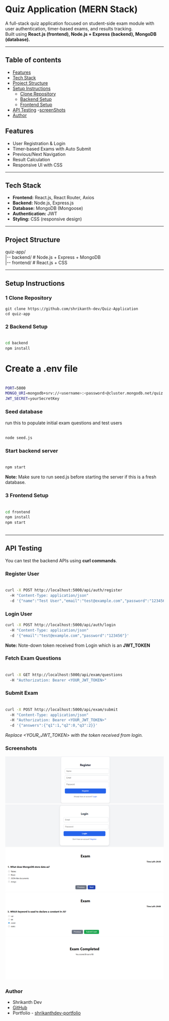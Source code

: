 # Quiz Application (MERN Stack)

A full-stack quiz application focused on student-side exam module with user authentication, timer-based exams, and results tracking.  
Built using **React.js (frontend), Node.js + Express (backend), MongoDB (database).**

---

## Table of contents

- [Features](#Features)
- [Tech Stack](#TeckStack)
- [Project Structure](#ProjectStructure)
- [Setup Instructions](#SetupInstructions)
    - [Clone Repository](#CloneRepository)
    - [Backend Setup](#BackendSetup)
    - [Frontend Setup](#FrontendSetup)
- [API Testing](#APITesting)
-[screenShots](#screenShots)
- [Author](#author)

## Features
- User Registration & Login
- Timer-based Exams with Auto Submit
- Previous/Next Navigation
- Result Calculation
- Responsive UI with CSS

---

## Tech Stack

- **Frontend:** React.js, React Router, Axios  
- **Backend:** Node.js, Express.js  
- **Database:** MongoDB (Mongoose)  
- **Authentication:** JWT  
- **Styling:** CSS (responsive design)

---

## Project Structure

quiz-app/ \
|-- backend/ # Node.js + Express + MongoDB \
|-- frontend/ # React.js + CSS

---

## Setup Instructions

### 1 Clone Repository
```
git clone https://github.com/shrikanth-dev/Quiz-Application
cd quiz-app

```

### 2 Backend Setup

```bash

cd backend
npm install

```

# Create a .env file

```bash 

PORT=5000
MONGO_URI=mongodb+srv://<username>:<password>@cluster.mongodb.net/quiz
JWT_SECRET=yourSecretKey

``` 

### Seed database

run this to populate initial exam questions and test users

```bash

node seed.js

```

### Start backend server

```bash

npm start

```
**Note:** Make sure to run seed.js before starting the server if this is a fresh database. 

### 3 Frontend Setup

```bash

cd frontend
npm install
npm start
 
```
---

## API Testing


You can test the backend APIs using **curl commands**.

### Register User
```bash

curl -X POST http://localhost:5000/api/auth/register 
  -H "Content-Type: application/json" 
  -d '{"name":"Test User","email":"test@example.com","password":"123456"}'

  ```
  
### Login User

```bash
curl -X POST http://localhost:5000/api/auth/login 
  -H "Content-Type: application/json" 
  -d '{"email":"test@example.com","password":"123456"}'

```

**Note:** Note-down token received from Login which is an **JWT_TOKEN**

### Fetch Exam Questions

```bash

curl -X GET http://localhost:5000/api/exam/questions 
  -H "Authorization: Bearer <YOUR_JWT_TOKEN>"

```

### Submit Exam

```bash

curl -X POST http://localhost:5000/api/exam/submit 
  -H "Content-Type: application/json" 
  -H "Authorization: Bearer <YOUR_JWT_TOKEN>" 
  -d '{"answers":{"q1":1,"q2":0,"q3":2}}'

```
*Replace <YOUR_JWT_TOKEN> with the token received from login.*

### Screenshots

![RegisterPage](assets/screenshots/Quiz_Application_RegisterPage.png)
![LoginPage](assets/screenshots/Quiz_Application_LoginPage.png)
![ExamPage](assets/screenshots/Quiz_Application_ExamPage.png)
![](assets/screenshots/Quiz_Application_ExamPage_Submit.png)
![ResultsPage](assets/screenshots/Quiz_Application_ResultsPage.png)

### Author

- Shrikanth Dev
- [GitHub](https://github.com/shrikanth-dev)
- Portfolio - [shrikanthdev-portfolio](https://shrikanthdev-portfolio.vercel.app/)


